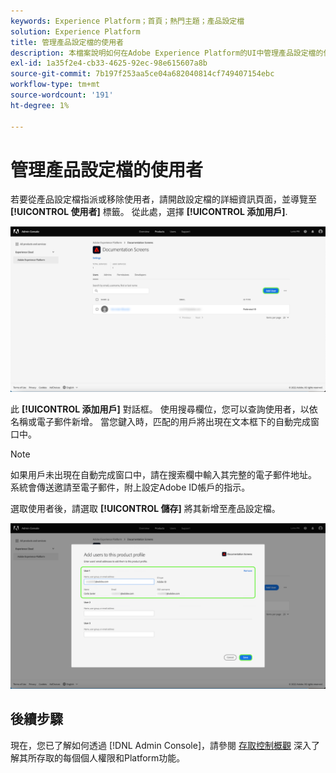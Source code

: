 ```yaml
---
keywords: Experience Platform；首頁；熱門主題；產品設定檔
solution: Experience Platform
title: 管理產品設定檔的使用者
description: 本檔案說明如何在Adobe Experience Platform的UI中管理產品設定檔的使用者。
exl-id: 1a35f2e4-cb33-4625-92ec-98e615607a8b
source-git-commit: 7b197f253aa5ce04a682040814cf749407154ebc
workflow-type: tm+mt
source-wordcount: '191'
ht-degree: 1%

---
```


# 管理產品設定檔的使用者

若要從產品設定檔指派或移除使用者，請開啟設定檔的詳細資訊頁面，並導覽至 **[!UICONTROL 使用者]** 標籤。 從此處，選擇 **[!UICONTROL 添加用戶]**.

![添加用戶](../images/add-user.png)

此 **[!UICONTROL 添加用戶]** 對話框。 使用搜尋欄位，您可以查詢使用者，以依名稱或電子郵件新增。 當您鍵入時，匹配的用戶將出現在文本框下的自動完成窗口中。

>[!NOTE]
>
>如果用戶未出現在自動完成窗口中，請在搜索欄中輸入其完整的電子郵件地址。 系統會傳送邀請至電子郵件，附上設定Adobe ID帳戶的指示。

選取使用者後，請選取 **[!UICONTROL 儲存]** 將其新增至產品設定檔。

![儲存使用者](../images/save-user.png)

## 後續步驟

現在，您已了解如何透過 [!DNL Admin Console]，請參閱 [存取控制概觀](../home.md) 深入了解其所存取的每個個人權限和Platform功能。

